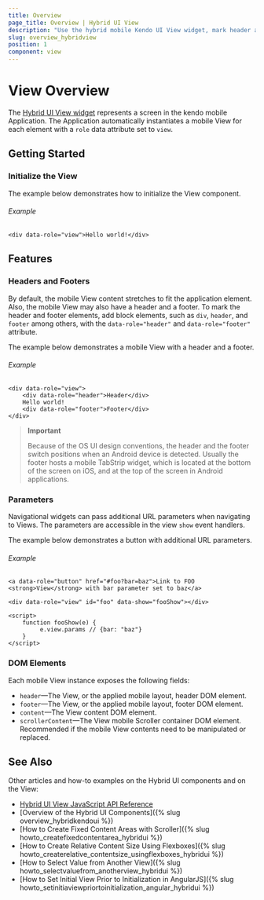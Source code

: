 ```yaml
---
title: Overview
page_title: Overview | Hybrid UI View
description: "Use the hybrid mobile Kendo UI View widget, mark header and footer elements, and view parameters of navigational widgets and DOM elements."
slug: overview_hybridview
position: 1
component: view
---
```


# View Overview

The [Hybrid UI View widget](http://demos.telerik.com/kendo-ui/m/index#mobile-view/index) represents a screen in the kendo mobile Application. The Application automatically instantiates a mobile View for each element with a `role` data attribute set to `view`.

## Getting Started

### Initialize the View

The example below demonstrates how to initialize the View component.

###### Example

    <div data-role="view">Hello world!</div>

## Features

### Headers and Footers

By default, the mobile View content stretches to fit the application element. Also, the mobile View may also have a header and a footer. To mark the header and footer elements, add block elements, such as `div`, `header`, and `footer` among others, with the `data-role="header"` and `data-role="footer"` attribute.

The example below demonstrates a mobile View with a header and a footer.

###### Example

    <div data-role="view">
        <div data-role="header">Header</div>
        Hello world!
        <div data-role="footer">Footer</div>
    </div>

> **Important**
>
> Because of the OS UI design conventions, the header and the footer switch positions when an Android device is detected. Usually the footer hosts a mobile TabStrip widget, which is located at the bottom of the screen on iOS, and at the top of the screen in Android applications.

### Parameters

Navigational widgets can pass additional URL parameters when navigating to Views. The parameters are accessible in the  view `show` event handlers.

The example below demonstrates a button with additional URL parameters.

###### Example

    <a data-role="button" href="#foo?bar=baz">Link to FOO <strong>View</strong> with bar parameter set to baz</a>

    <div data-role="view" id="foo" data-show="fooShow"></div>

    <script>
        function fooShow(e) {
             e.view.params // {bar: "baz"}
        }
    </script>

### DOM Elements

Each mobile View instance exposes the following fields:

* `header`&mdash;The View, or the applied mobile layout, header DOM element.
* `footer`&mdash;The View, or the applied mobile layout, footer DOM element.
* `content`&mdash;The View content DOM element.
* `scrollerContent`&mdash;The View mobile Scroller container DOM element. Recommended if the mobile View contents need to be manipulated or replaced.

## See Also

Other articles and how-to examples on the Hybrid UI components and on the View:

* [Hybrid UI View JavaScript API Reference](/api/javascript/mobile/ui/view)
* [Overview of the Hybrid UI Components]({% slug overview_hybridkendoui %})
* [How to Create Fixed Content Areas with Scroller]({% slug howto_createfixedcontentarea_hybridui %})
* [How to Create Relative Content Size Using Flexboxes]({% slug howto_createrelative_contentsize_usingflexboxes_hybridui %})
* [How to Select Value from Another View]({% slug howto_selectvaluefrom_anotherview_hybridui %})
* [How to Set Initial View Prior to Initialization in AngularJS]({% slug howto_setinitiaviewpriortoinitialization_angular_hybridui %})
